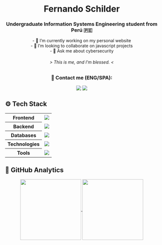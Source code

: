 <h1 align=center>Fernando Schilder</h1>

<div align=center>
    <h3>Undergraduate Information Systems Engineering student from Perú 🇵🇪</h3>
    <p>
        - 🔭 I’m currently working on my personal website <br>
        <!--- 🌱 I’m currently learning ... <br> -->
        - 👯 I’m looking to collaborate on javascript projects <br>
        <!--- 🤔 I’m looking for help with ... <br> -->
        - 💬 Ask me about cybersecurity <br>
    </p>
    <h6> > This is me, and I'm blessed. < </h6>
</div>

<div align=center>
    <h3>📩 Contact me (ENG/SPA):</h3>
    <a href="https://www.linkedin.com/in/fernandoschilder/"style="text-decoration: none;"><img src="https://img.shields.io/badge/linkedin-%230077B5.svg?&style=for-the-badge&logo=linkedin&logoColor=white"/></a>
    <a href="mailto:ferschilderh@gmail.com" style="text-decoration: none;"><img src="https://img.shields.io/badge/Gmail-D14836?style=for-the-badge&logo=gmail&logoColor=white"/></a>

    
</div>

<h2>⚙️ Tech Stack</h2>

<div align=center>
    <table>
        <tr>
            <th>Frontend</th>
            <td align=center>
                <a href="https://skillicons.dev/">
                    <img src="https://skillicons.dev/icons?i=js,html,css,angular,dotnet,python,java,cpp,cs,spring" />
                </a>
            </td>
        </tr>
        <tr>
            <th>Backend</th>
            <td align=center>
                <a href="https://skillicons.dev/">
                    <img src="https://skillicons.dev/icons?i=java,cpp,cs,spring" />
                </a>
            </td>
        </tr>
        <tr>
            <th>Databases</th>
            <td align=center>
                <a href="https://skillicons.dev/">
                    <img src="https://skillicons.dev/icons?i=postgres,mongo" />
                    </a>
            </td>
        </tr>
        <tr>
            <th>Technologies</th>
            <td align=center>
                <a href="https://skillicons.dev/">
                    <img src="https://skillicons.dev/icons?i=windows,linux,aws" />
                </a>
            </td>
        </tr>
        <tr>
            <th>Tools</th>
            <td align=center>
                <a href="https://skillicons.dev/">
                    <img src="https://skillicons.dev/icons?i=git,docker,vscode,figma" />
                </a>
            </td>
        </tr>
    </table>
</div>

<h2>🧮 GitHub Analytics</h2>

<div align=center>
    <a href="https://github.com/anuraghazra/github-readme-stats">
        <img height=200 align=center src="https://github-readme-stats-bay-gamma-28.vercel.app/api?username=fernandoschilder&include_all_commits=true&count_private=true&&show_icons=true&theme=transparent" />
    </a>
    <a href="https://github.com/anuraghazra/github-readme-stats">
        <img height=200 align=center src="https://github-readme-stats-bay-gamma-28.vercel.app/api/top-langs?username=fernandoschilder&show_icons=true&theme=transparent&layout=compact&langs_count=6" />
    </a>
</div>
